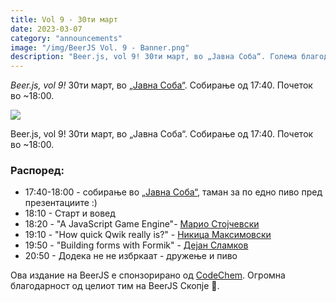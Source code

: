 ```yaml
---
title: Vol 9 - 30ти март
date: 2023-03-07
category: "announcements"
image: "/img/BeerJS Vol. 9 - Banner.png"
description: "Beer.js, vol 9! 30ти март, во „Јавна Соба“. Голема благодарност до CodeChem за поддршката!"
---
```


_Beer.js, vol 9!_ 30ти март, во [„Јавна Соба“](https://www.facebook.com/publicroomskopje/). Собирање од 17:40. Почеток
во ~18:00.

<img src="/img/BeerJS Vol. 9 - Banner.png" />

Beer.js, vol 9! 30ти март, во „Јавна Соба“. Собирање од 17:40. Почеток во ~18:00.

### Распоред:

- 17:40-18:00 - собирање во [„Јавна Соба“](https://www.facebook.com/publicroomskopje/), таман за по едно пиво пред
  презeнтациите :)
- 18:10 - Старт и вовед
- 18:20 - "A JavaScript Game Engine"- [Марио Стојчевски](https://www.linkedin.com/in/mariostojcevski/)
- 19:10 - "How quick Qwik really is?" - [Никица Максимовски]()
- 19:50 - "Building forms with Formik" - [Дејан Сламков](https://www.linkedin.com/in/dejan-slamkov)
- 20:50 - Додека не не избркаат - дружење и пиво

Ова издание на BeerJS е спонзорирано од [CodeChem](https://codechem.com). Огромна блaгодарност од целиот тим на BeerJS
Скопје 🍻.
